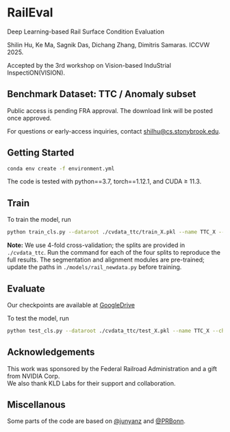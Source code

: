 # RailEval
Deep Learning-based Rail Surface Condition Evaluation

Shilin Hu, Ke Ma, Sagnik Das, Dichang Zhang, Dimitris Samaras. ICCVW 2025.

Accepted by the 3rd workshop on Vision-based InduStrial InspectiON(VISION).

## Benchmark Dataset: TTC / Anomaly subset
Public access is pending FRA approval. The download link will be posted once approved.

For questions or early-access inquiries, contact [shilhu@cs.stonybrook.edu](mailto:shilhu@cs.stonybrook.edu).

## Getting Started
```sh
conda env create -f environment.yml
```

The code is tested with python==3.7, torch==1.12.1, and CUDA ≥ 11.3.

## Train
To train the model, run 

```sh
python train_cls.py --dataroot ./cvdata_ttc/train_X.pkl --name TTC_X --checkpoints_dir $ckpt
```

**Note:** We use 4-fold cross-validation; the splits are provided in `./cvdata_ttc`. Run the command for each of the four splits to reproduce the full results. The segmentation and alignment modules are pre-trained; update the paths in `./models/rail_newdata.py` before training.

## Evaluate
Our checkpoints are available at [GoogleDrive](https://drive.google.com/drive/folders/1xSCAeFemBYMPoM0E13jSmitmANZTJEbD?usp=drive_link)

To test the model, run

```sh
python test_cls.py --dataroot ./cvdata_ttc/test_X.pkl --name TTC_X --checkpoints_dir $ckpt --results_dir $res_dir
```

## Acknowledgements
This work was sponsored by the Federal Railroad Administration and a gift from NVIDIA Corp.  
We also thank KLD Labs for their support and collaboration.

## Miscellanous
Some parts of the code are based on [@junyanz](https://github.com/junyanz/pytorch-CycleGAN-and-pix2pix) and [@PRBonn](https://github.com/PRBonn/bonnetal).

